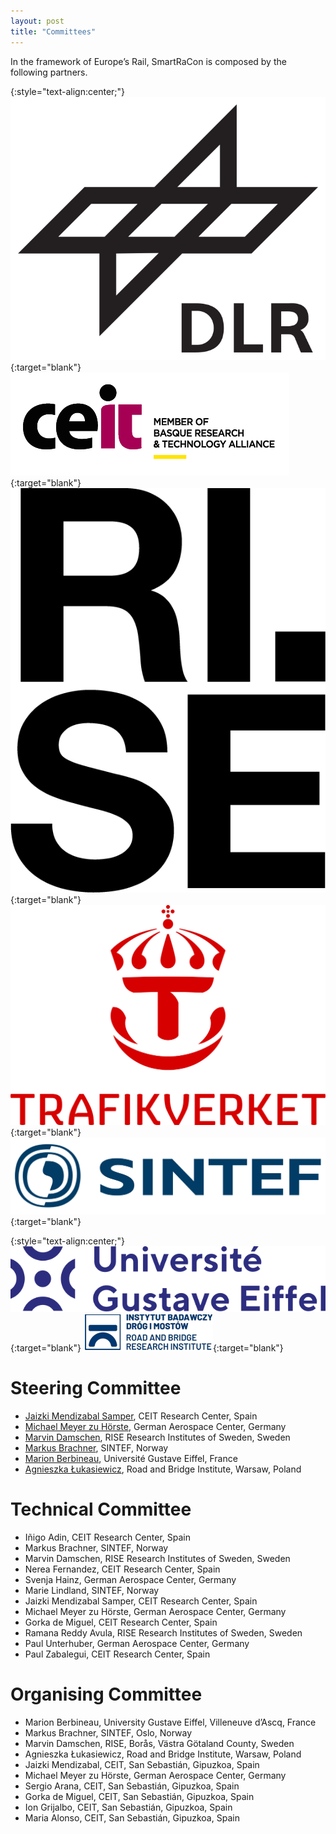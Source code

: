 ```yaml
---
layout: post
title: "Committees"
---
```


In the framework of Europe’s Rail, SmartRaCon is composed by the following partners.

{:style="text-align:center;"}
[![logo](../assets/img/logo-DLR.png "logoSmall")](https://www.dlr.de/){:target="blank"}
[![logo](../assets/img/logo-ceit.png "logoSmall")](https://www.ceit.ed/){:target="blank"}
[![logo](../assets/img/logo-RISE.png "logoSmall")](https://www.ri.se/){:target="blank"}
[![logo](../assets/img/logo-Trafikverket.png "logoSmall")](https://www.trafikverket.se/){:target="blank"}
[![logo](../assets/img/logo-SINTEF.png "logoSmall")](https://www.sintef.no/){:target="blank"}

{:style="text-align:center;"}
[![logo](../assets/img/logo-UGE.png "logoSmall")](https://www.univ-gustave-eiffel.fr/en/){:target="blank"}
[![logo](../assets/img/logo-IBDiM.png "logoSmall")](https://www.ibdim.edu.pl/en/){:target="blank"}


# Steering Committee
  - [Jaizki Mendizabal Samper](https://www.linkedin.com/in/jaizki/), CEIT Research Center, Spain
  - [Michael Meyer zu Hörste](https://www.dlr.de/en/contacts/m/meyer-zu-hoerste-michael), German Aerospace Center, Germany
  - [Marvin Damschen](https://www.ri.se/en/person/marvin-damschen), RISE Research Institutes of Sweden, Sweden
  - [Markus Brachner](https://www.sintef.no/en/all-employees/employee/markus.brachner/), SINTEF, Norway
  - [Marion Berbineau](https://www.linkedin.com/in/marion-berbineau-35158b6/), Université Gustave Eiffel, France
  - [Agnieszka Łukasiewicz](https://www.linkedin.com/in/agnieszka-lukasiewicz-ph-d-189804/), Road and Bridge Institute, Warsaw, Poland


# Technical Committee
- Iñigo Adin, CEIT Research Center, Spain
- Markus Brachner, SINTEF, Norway
- Marvin Damschen, RISE Research Institutes of Sweden, Sweden
- Nerea Fernandez, CEIT Research Center, Spain
- Svenja Hainz, German Aerospace Center, Germany
- Marie Lindland, SINTEF, Norway
- Jaizki Mendizabal Samper, CEIT Research Center, Spain
- Michael Meyer zu Hörste, German Aerospace Center, Germany
- Gorka de Miguel, CEIT Research Center, Spain
- Ramana Reddy Avula, RISE Research Institutes of Sweden, Sweden
- Paul Unterhuber, German Aerospace Center, Germany
- Paul Zabalegui, CEIT Research Center, Spain

# Organising Committee
- Marion Berbineau, University Gustave Eiffel, Villeneuve d’Ascq, France
- Markus Brachner, SINTEF, Oslo, Norway
- Marvin Damschen, RISE, Borås, Västra Götaland County, Sweden
- Agnieszka Łukasiewicz, Road and Bridge Institute, Warsaw, Poland
- Jaizki Mendizabal, CEIT, San Sebastián, Gipuzkoa, Spain
- Michael Meyer zu Hörste, German Aerospace Center, Germany
- Sergio Arana, CEIT, San Sebastián, Gipuzkoa, Spain
- Gorka de Miguel, CEIT, San Sebastián, Gipuzkoa, Spain
- Ion Grijalbo, CEIT, San Sebastián, Gipuzkoa, Spain
- Maria Alonso, CEIT, San Sebastián, Gipuzkoa, Spain
